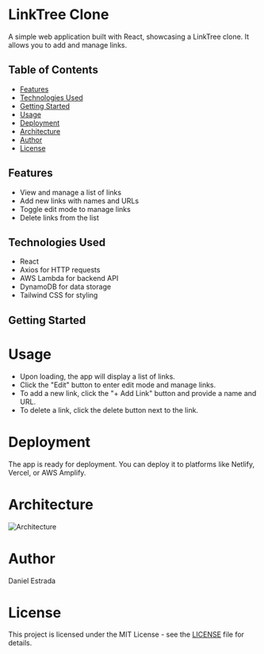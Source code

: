 # LinkTree Clone

A simple web application built with React, showcasing a LinkTree clone. It allows you to add and manage links.

## Table of Contents

- [Features](#features)
- [Technologies Used](#technologies-used)
- [Getting Started](#getting-started)
- [Usage](#usage)
- [Deployment](#deployment)
- [Architecture](#architecture)
- [Author](#author)
- [License](#license)

## Features

- View and manage a list of links
- Add new links with names and URLs
- Toggle edit mode to manage links
- Delete links from the list

## Technologies Used

- React
- Axios for HTTP requests
- AWS Lambda for backend API
- DynamoDB for data storage
- Tailwind CSS for styling

## Getting Started
# Usage

- Upon loading, the app will display a list of links.
- Click the "Edit" button to enter edit mode and manage links.
- To add a new link, click the "+ Add Link" button and provide a name and URL.
- To delete a link, click the delete button next to the link.

# Deployment

The app is ready for deployment. You can deploy it to platforms like Netlify, Vercel, or AWS Amplify.

# Architecture

![Architecture](https://danielestrada12345.s3.us-east-2.amazonaws.com/1_oaoY3k8IIQlwIC-2XHoirw.png)

# Author

Daniel Estrada

# License

This project is licensed under the MIT License - see the [LICENSE](LICENSE) file for details.
